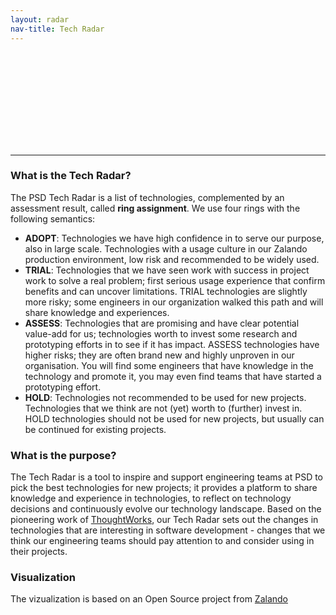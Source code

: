```yaml
---
layout: radar
nav-title: Tech Radar
---
```


<svg class="radar" id="radar"></svg>

<script>
radar_visualization({
  svg_id: "radar",
  width: 1450,
  height: 1000,
  colors: {
    background: "#fff",
    grid: "#bbb",
    inactive: "#ddd"
  },
  title: "PSD Tech Radar",
  quadrants: [
    { name: "Languages" },
    { name: "Infrastructure" },
    { name: "Frameworks" },
    { name: "Data Management" }
  ],
  rings: [
    { name: "ADOPT", color: "#93c47d" },
    { name: "TRIAL", color: "#93d2c2" },
    { name: "ASSESS", color: "#fbdb84" },
    { name: "HOLD", color: "#efafa9" }
  ],
  print_layout: true,
  // zoomed_quadrant: 0,
  //ENTRIES
// entries: [
//     {
//        quadrant: 3,
//        ring: 0,
//        label: "Spark",
//        moved: 0
//      },
//  ]
  entries: [
  {% for quadrant in site.data.tech_radar %}
    {% for ring in quadrant.rings %}
        {% for item in ring.items %}
            {
                quadrant: {{ quadrant.quadrant }},
                ring: {{ ring.ring }},
                label: "{{ item.label }}",
                moved: {{ item.moved }},
            },    
          {% endfor %}
      {% endfor %}
    {% endfor %}
    ]
  //ENTRIES
});
</script>

---

### What is the Tech Radar?

The PSD Tech Radar is a list of technologies, complemented by an assessment result, called **ring assignment**. We use four rings with the following semantics:

* **ADOPT**: Technologies we have high confidence in to serve our purpose, also in large scale. Technologies with a usage culture in our Zalando production environment, low risk and recommended to be widely used.
* **TRIAL**: Technologies that we have seen work with success in project work to solve a real problem; first serious usage experience that confirm benefits and can uncover limitations. TRIAL technologies are slightly more risky; some engineers in our organization walked this path and will share knowledge and experiences.
* **ASSESS**: Technologies that are promising and have clear potential value-add for us; technologies worth to invest some research and prototyping efforts in to see if it has impact. ASSESS technologies have higher risks; they are often brand new and highly unproven in our organisation. You will find some engineers that have knowledge in the technology and promote it, you may even find teams that have started a prototyping effort.
* **HOLD**: Technologies not recommended to be used for new projects. Technologies that we think are not (yet) worth to (further) invest in. HOLD technologies should not be used for new projects, but usually can be continued for existing projects.

### What is the purpose?

The Tech Radar is a tool to inspire and support engineering teams at PSD to pick the best technologies for new projects; it provides a platform to share knowledge and experience in technologies, to reflect on technology decisions and continuously evolve our technology landscape. Based on the pioneering work of [ThoughtWorks](https://www.thoughtworks.com/radar), our Tech Radar sets out the changes in technologies that are interesting in software development - changes that we think our engineering teams should pay attention to and consider using in their projects.

### Visualization

The vizualization is based on an Open Source project from [Zalando](https://github.com/zalando/tech-radar)
